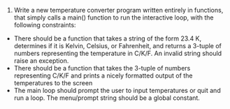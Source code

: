 1. Write a new temperature converter program written entirely in functions, that simply calls a main() function to run the interactive loop, with the following constraints:
* There should be a function that takes a string of the form 23.4 K, determines if it is Kelvin, Celsius, or Fahrenheit, and returns a 3-tuple of numbers representing the temperature in C/K/F. An invalid string should raise an exception.
* There should be a function that takes the 3-tuple of numbers representing C/K/F and prints a nicely formatted output of the temperatures to the screen
* The main loop should prompt the user to input temperatures or quit and run a loop. The menu/prompt string should be a global constant.